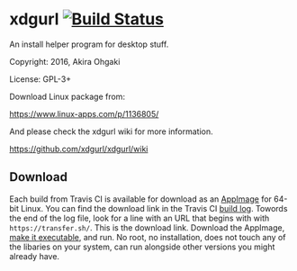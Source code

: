 # xdgurl [![Build Status](https://travis-ci.org/xdgurl/xdgurl.svg?branch=master)](https://travis-ci.org/xdgurl/xdgurl)

An install helper program for desktop stuff.

Copyright: 2016, Akira Ohgaki

License: GPL-3+

Download Linux package from:

https://www.linux-apps.com/p/1136805/

And please check the xdgurl wiki for more information.

https://github.com/xdgurl/xdgurl/wiki

## Download

Each build from Travis CI is available for download as an [AppImage](Http://appimage.org) for 64-bit Linux. You can find the download link in the Travis CI [build log](https://travis-ci.org/xdgurl/xdgurl). Towords the end of the log file, look for a line with an URL that begins with with `https://transfer.sh/`. This is the download link. Download the AppImage, [make it executable](http://discourse.appimage.org/t/how-to-make-an-appimage-executable/80), and run. No root, no installation, does not touch any of the libaries on your system, can run alongside other versions you might already have.
